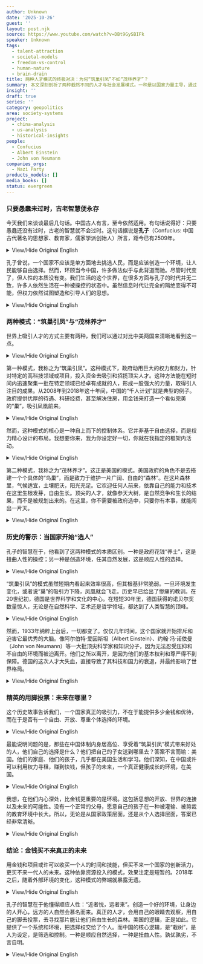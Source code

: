 ```yaml
---
author: Unknown
date: '2025-10-26'
guest: ''
layout: post.njk
source: https://www.youtube.com/watch?v=DBt9GySBIFk
speaker: Unknown
tags:
  - talent-attraction
  - societal-models
  - freedom-vs-control
  - human-nature
  - brain-drain
title: 两种人才模式的终极对决：为何“筑巢引凤”不如“茂林养才”？
summary: 本文深刻剖析了两种截然不同的人才与社会发展模式。一种是以国家力量主导，通过投入巨额资源“筑巢引凤”，旨在短期内达成特定目标，但这本质上是一种扭曲人性的权力操控。另一种则是创造一个自由开放的环境，如同茂密的森林，让个体凭借自身才能自然生长，这才是符合人性的选择。文章通过引述纳粹德国导致的人才流失等历史教训，并指出当下精英阶层的真实选择，论证了后者模式的根本优越性，并强调了古老智慧在今日依然具有现实意义。
insight: ''
draft: true
series: ''
category: geopolitics
area: society-systems
project:
  - china-analysis
  - us-analysis
  - historical-insights
people:
  - Confucius
  - Albert Einstein
  - John von Neumann
companies_orgs:
  - Nazi Party
products_models: []
media_books: []
status: evergreen
---
```

### 只要愚蠢未过时，古老智慧便永存

今天我们来谈谈最后几句话。中国古人有言，至今依然适用。有句话说得好：只要愚蠢还没有过时，古老的智慧就不会过时。这句话据说是**孔子**（Confucius: 中国古代著名的思想家、教育家，儒家学派创始人）所言，距今已有2509年。

<details>
<summary>View/Hide Original English</summary>
<p class="english-text">Today, we're going to discuss a final thought. The Chinese people have a few sayings that are still relevant. There's a truth in the old saying: as long as foolishness is not yet outdated, ancient wisdom will not be. This saying from Confucius dates back 2,509 years.</p>
</details>

孔子曾说，一个国家不应该是单方面地去挑选人民，而是应该创造一个环境，让人民能够自由选择。然而，环顾当今中国，许多做法似乎与此背道而驰。尽管时代变了，但人性的本质没有变。我们生活的这个世界，在很多方面与孔子的时代并无二致，许多人依然生活在一种被操控的状态中。虽然信息时代让完全的隔绝变得不可能，但权力依然试图塑造和引导人们的思想。

<details>
<summary>View/Hide Original English</summary>
<p class="english-text">Confucius said that a country should not be the one to choose its people; rather, the people should choose the country. This should be based on their own free will. However, for a long time, especially since Mao's era, China's approach has been different. It's not based on natural attraction but on state-led selection. We are living in a world similar to Confucius's time, where many people are still being controlled. The ruling party uses the state to influence them. With modern information flow, you can't be completely isolated from the world, but manipulation persists.</p>
</details>

### 两种模式：“筑巢引凤”与“茂林养才”

世界上吸引人才的方式主要有两种，我们可以通过对比中美两国来清晰地看到这一点。

<details>
<summary>View/Hide Original English</summary>
<p class="english-text">To understand this, we can see two different models in the world, exemplified by the comparison between China and the United States.</p>
</details>

第一种模式，我称之为“筑巢引凤”。这种模式下，政府动用巨大的权力和财力，针对特定的高科技领域或项目，投入资金去吸引和招揽顶尖人才。这种方法能在短时间内迅速聚集一批在特定领域已经卓有成就的人，形成一股强大的力量，取得引人注目的成果。从2008年到2018年这十年间，中国的“千人计划”就是典型的例子。政府提供优厚的待遇、科研经费，甚至解决住房，用金钱来打造一个看似完美的“巢”，吸引凤凰前来。

<details>
<summary>View/Hide Original English</summary>
<p class="english-text">The first model is what I call "building a nest to attract the phoenix." The government uses its power and money to target specific high-tech fields and recruit top talent. This approach can, in a short time, quickly gather a group of highly accomplished people in a concentrated area to achieve significant results. China's "Thousand Talents Plan" from 2008 to 2018 is a prime example. The government provides cash, funding, and resources, essentially using money to build a nest for those it deems valuable.</p>
</details>

然而，这种模式的核心是一种自上而下的控制体系。它并非基于自由选择，而是权力精心设计的布局。我想要你来，我为你设定好一切，你就在我指定的框架内活动。

<details>
<summary>View/Hide Original English</summary>
<p class="english-text">This piece of forest is cultivated under a system. The heart of this system is a form of top-down control. It's not about free choice; it's about being selected for a project. I want you, so I set up the conditions for you to come and work within my designated framework.</p>
</details>

第二种模式，我称之为“茂林养才”。这正是美国的模式。美国政府的角色不是去搭建一个个具体的“鸟巢”，而是致力于维护一片广阔、自由的“森林”。在这片森林里，气候适宜，土壤肥沃，阳光充足。它欢迎任何人前来，依靠自己的能力和技术在这里生根发芽，自由生长。顶尖的人才，就像参天大树，是自然竞争和生长的结果，而不是被规划出来的。在这里，你不需要被政府选中，只要你有本事，就能闯出一片天。

<details>
<summary>View/Hide Original English</summary>
<p class="english-text">The second model is like a vast, free forest, which is the American way. The American government's role is not to build specific nests. Instead, it maintains an environment—a free land with a suitable climate—where anyone can thrive. It welcomes people from all over the world. The top talents, the most successful people, are a very small percentage who rise through their own efforts. For example, in America, you don't need to work in a designated place; you can succeed just by your own skills. This sends a clear signal to the world: America welcomes you to use your power to create your own success. The government doesn't direct you.</p>
</details>

### 历史的警示：当国家开始“选人”

孔子的智慧在于，他看到了这两种模式的本质区别。一种是政府花钱“养士”，这是扭曲人性的操控；另一种是创造环境，任其自然发展，这是顺应人性的选择。

<details>
<summary>View/Hide Original English</summary>
<p class="english-text">So, one model is the government putting in money to make people conform to its tree-like structure, as Confucius might have described it. The other model is the government maintaining an environment for high-achievers to emerge naturally. Confucius saw these two distinct ways a country can develop.</p>
</details>

“筑巢引凤”的模式虽然短期内看起来效率很高，但其根基非常脆弱。一旦环境发生变化，或者说“巢”的吸引力下降，凤凰就会飞走。历史早已给出了惨痛的教训。在20世纪初，德国是世界科学和文化的中心。在短短30年里，德国获得的诺贝尔奖数量惊人，无论是在自然科学、艺术还是哲学领域，都达到了人类智慧的顶峰。

<details>
<summary>View/Hide Original English</summary>
<p class="english-text">The "build a nest" model, though it seems efficient in the short term, has high costs and its effects can be fleeting. History provides a stark warning. In the early 20th century, Germany was a global center of science and culture. In just 30 years, the number of Nobel laureates from Germany was immense, spanning natural sciences, art, and rhetoric. It was a peak of human intellectual achievement.</p>
</details>

然而，1933年纳粹上台后，一切都变了。仅仅几年时间，这个国家就开始排斥和迫害它最优秀的大脑。像阿尔伯特·爱因斯坦（Albert Einstein）、约翰·冯·诺依曼（John von Neumann）等一大批顶尖科学家和知识分子，因为无法忍受压抑和不自由的环境而被迫离开。他们之所以离开，是因为他们的基本权利和尊严得不到保障。德国的这次人才大失血，直接导致了其科技和国力的衰退，并最终影响了世界格局。

<details>
<summary>View/Hide Original English</summary>
<p class="english-text">However, in 1933, when the Nazi Party came to power, this environment was totally changed. In just a few years, the country forced its top minds to flee—greats like Einstein and von Neumann. These top-tier intellects left because they were not free and their rights were not respected. Germany's loss of these people directly contributed to America's rise as the world's scientific powerhouse.</p>
</details>

### 精英的用脚投票：未来在哪里？

这个历史故事告诉我们，一个国家真正的吸引力，不在于能提供多少金钱和优待，而在于是否有一个自由、开放、尊重个体选择的环境。

<details>
<summary>View/Hide Original English</summary>
<p class="english-text">This is a story that tells us a lot. In recent years, China's success, especially in attracting high-level talent, has been based on offering good money and resources. But the most important thing is the environment.</p>
</details>

最能说明问题的是，那些在中国体制内身居高位、享受着“筑巢引凤”模式带来好处的人，他们自己的选择是什么？他们把自己的子女送到哪里去？答案不言而喻：美国。他们的家庭、他们的孩子，几乎都在美国生活和学习。他们深知，在中国或许可以利用权力寻租，赚到快钱，但孩子的未来，一个真正健康成长的环境，在美国。

<details>
<summary>View/Hide Original English</summary>
<p class="english-text">The most telling evidence comes from China's own elite. Their families, their kids, almost all live in America. They know they can make quick money in China, but their kids' future is in America. Why is that?</p>
</details>

我想，在他们内心深处，比金钱更重要的是环境。这包括思想的开放、世界的连接以及未来的可能性。没有一个正常的父母，愿意自己的孩子在一种被灌输、被剪裁的教育环境中长大。所以，无论是从国家政策层面，还是从个人选择层面，答案已经非常清晰。

<details>
<summary>View/Hide Original English</summary>
<p class="english-text">I think, in their minds, what's more important than a child's immediate gains is the environment. This includes the openness of ideas, connection to the world, and the future. A normal person doesn't want their kids to be cut into a subservient shape by the education system. So, whether from the policy perspective or the personal choice perspective, the answer is clear.</p>
</details>

### 结论：金钱买不来真正的未来

用金钱和项目或许可以收买一个人的时间和技能，但买不来一个国家的创新活力，更买不来一代人的未来。这种依靠资源投入的模式，效果注定是短暂的。2018年之后，随着外部环境的变化，这种模式的弊端就暴露无遗。

<details>
<summary>View/Hide Original English</summary>
<p class="english-text">The party can use money to buy a person's expertise for a project, but it cannot buy the whole country's future this way. If China is to become a truly great nation, it must find a way that works for all people. The effect of just using money is short-lived. After 2018, this approach began to fail.</p>
</details>

孔子的智慧在于他懂得顺应人性：“近者悦，远者来”。创造一个好的环境，让身边的人开心，远方的人自然会慕名而来。真正的人才，会用自己的眼睛去观察，用自己的脚去投票，去寻找那片能让他们自由生长的森林。美国的逻辑，正是如此。它提供了一个系统和环境，把选择权交给了个人。而中国的核心逻辑，是“栽树”，是人为设定，是筛选和控制。一种是顺应自然选择，一种是扭曲人性。孰优孰劣，不言自明。

<details>
<summary>View/Hide Original English</summary>
<p class="english-text">As Confucius said, the simple way is to make those near you happy, and those who are far will come. A real person, a free person, will use their own eyes to watch and their own feet to choose the world they want. America's logic, as Confucius would have seen it, is that it has given a system and an environment where there is choice. The core of China's model is the "tree" that the government plants and controls. It's a man-made setting, not a natural choice. One path creates a free environment; the other needs to control. The answer to which is better is clear.</p>
</details>